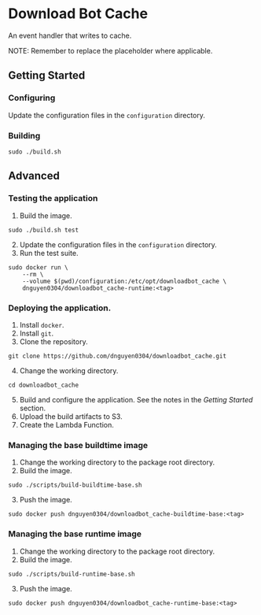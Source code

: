 # Download Bot Cache
An event handler that writes to cache.

NOTE: Remember to replace the <tag> placeholder where applicable.

## Getting Started
### Configuring
Update the configuration files in the `configuration` directory.

### Building
```
sudo ./build.sh
```

## Advanced
### Testing the application
1. Build the image.
```
sudo ./build.sh test
```
2. Update the configuration files in the `configuration` directory.
3. Run the test suite.
```
sudo docker run \
    --rm \
    --volume $(pwd)/configuration:/etc/opt/downloadbot_cache \
    dnguyen0304/downloadbot_cache-runtime:<tag>
```

### Deploying the application.
1. Install `docker`.
2. Install `git`.
3. Clone the repository.
```
git clone https://github.com/dnguyen0304/downloadbot_cache.git
```
4. Change the working directory.
```
cd downloadbot_cache
```
5. Build and configure the application. See the notes in the _Getting Started_ section.
6. Upload the build artifacts to S3.
7. Create the Lambda Function.

### Managing the base buildtime image
1. Change the working directory to the package root directory.
2. Build the image.
```
sudo ./scripts/build-buildtime-base.sh
```
3. Push the image.
```
sudo docker push dnguyen0304/downloadbot_cache-buildtime-base:<tag>
```

### Managing the base runtime image
1. Change the working directory to the package root directory.
2. Build the image.
```
sudo ./scripts/build-runtime-base.sh
```
3. Push the image.
```
sudo docker push dnguyen0304/downloadbot_cache-runtime-base:<tag>
```
